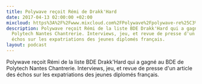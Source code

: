 ```yaml
---
title: Polywave reçoit Rémi de Drakk'Hard
date: 2017-04-13 02:00:00 +02:00
mixcloud: https%3A%2F%2Fwww.mixcloud.com%2FPolywave%2Fpolywave-re%25C3%25A7oit-r%25C3%25A9mi-de-drakkhard-bde-nantes-chantrerie-2017-18%2F
description: Polywave reçoit Rémi de la liste BDE Drakk'Hard qui a gagné au BDE de
  Polytech Nantes Chantrerie. Interviews, jeu, et revue de presse d'un article des
  échos sur les expatriations des jeunes diplomés français.
layout: podcast
---
```


<p>Polywave reçoit Rémi de la liste BDE Drakk'Hard qui a gagné au BDE de Polytech Nantes Chantrerie. Interviews, jeu, et revue de presse d'un article des échos sur les expatriations des jeunes diplomés français.</p>

